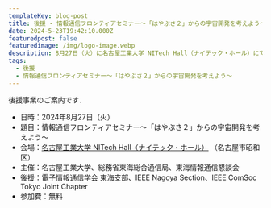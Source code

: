 ```yaml
---
templateKey: blog-post
title: 後援 - 情報通信フロンティアセミナー～「はやぶさ２」からの宇宙開発を考えよう～
date: 2024-5-23T19:42:10.000Z
featuredpost: false
featuredimage: /img/logo-image.webp
description: 8月27日（火）に名古屋工業大学 NITech Hall（ナイテック・ホール）にて情報通信フロンティアセミナーが開催されます
tags:
  - 後援
  - 情報通信フロンティアセミナー～「はやぶさ２」からの宇宙開発を考えよう～
---
```


後援事業のご案内です．

- 日時：2024年8月27日（火）
- 題目：情報通信フロンティアセミナー～「はやぶさ２」からの宇宙開発を考えよう～
- 会場：[名古屋工業大学 NITech Hall（ナイテック・ホール）](https://www.nitech.ac.jp/access/campusmap.html) （名古屋市昭和区）
- 主催：名古屋工業大学、総務省東海総合通信局、東海情報通信懇談会
- 後援：電子情報通信学会 東海支部、IEEE Nagoya Section、IEEE ComSoc Tokyo Joint Chapter
- 参加費：無料

